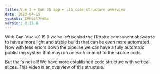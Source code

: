 ```yaml
---
title: Vue 3 + Gun JS app + lib code structure overview
date: 2023-04-15
youtube: IMH06l7rdRc
version: 0.15.0
---
```


With Gun-Vue v.0.15.0 we've left behind the Histoire component showcase to have a more light and stable builds that can be even more automated. Now with less errors down the pipeline we can have a fully automatic publishing system that may run on each commit to the source code.

But that's not all! We have more established code structure with vertical slices. This video is an overview of this structure.